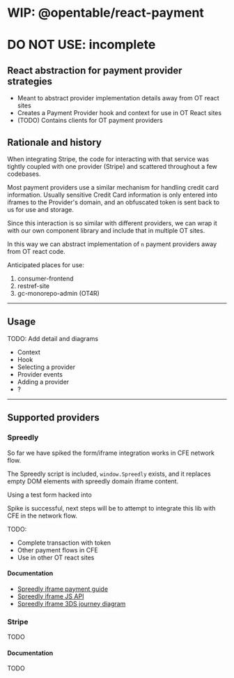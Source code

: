 # WIP: @opentable/react-payment
# DO NOT USE: incomplete

## React abstraction for payment provider strategies

- Meant to abstract provider implementation details away from OT react sites
- Creates a Payment Provider hook and context for use in OT React sites 
- (TODO) Contains clients for OT payment providers

## Rationale and history

When integrating Stripe, the code for interacting with that service was tightly coupled with one provider (Stripe) and scattered throughout a few codebases.

Most payment providers use a similar mechanism for handling credit card information. Usually sensitive Credit Card information is only entered into iframes to the Provider's domain, and an obfuscated token is sent back to us for use and storage.

Since this interaction is so similar with different providers, we can wrap it with our own component library and include that in multiple OT sites.

In this way we can abstract implementation of `n` payment providers away from OT react code.

Anticipated places for use:

1. consumer-frontend
1. restref-site
1. gc-monorepo-admin (OT4R) 

-------------------------------------------------------------------------------

## Usage
TODO: Add detail and diagrams 

- Context
- Hook
- Selecting a provider
- Provider events
- Adding a provider
- ?

-------------------------------------------------------------------------------

## Supported providers

### Spreedly
So far we have spiked the form/iframe integration works in CFE network flow.

The Spreedly script is included, `window.Spreedly` exists, and it replaces empty DOM elements with spreedly domain iframe content.

Using a test form hacked into 

Spike is successful, next steps will be to attempt to integrate this lib with CFE in the network flow.

TODO:
- Complete transaction with token
- Other payment flows in CFE
- Use in other OT react sites

#### Documentation
- [Spreedly iframe payment guide](https://docs.spreedly.com/guides/adding-payment-methods/iframe/)
- [Spreedly iframe JS API](https://docs.spreedly.com/reference/iframe/v1/#iframe-javascript-api)
- [Spreedly iframe 3DS journey diagram](https://docs.spreedly.com/guides/spreedly-3dsecure2-web/#end-to-end-flow-diagram)


### Stripe
TODO

#### Documentation
TODO
